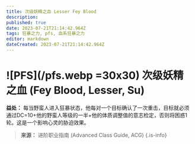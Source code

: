 ```yaml
---
title: 次级妖精之血 Lesser Fey Blood
description: 
published: true
date: 2023-07-21T21:14:42.964Z
tags: 狂暴之力, pfs, 血系狂暴之力
editor: markdown
dateCreated: 2023-07-21T21:14:42.964Z
---
```


# ![PFS](/pfs.webp =30x30) 次级妖精之血 (Fey Blood, Lesser, Su)

**益处：** 每当野蛮人进入狂暴状态，他每对一个目标确认了一次重击，目标就必须通过DC=10+他的野蛮人等级的一半+他的体质调整值的意志检定，否则将困惑1轮。这是一个影响心灵的胁迫效果。

> **来源：** 进阶职业指南 (Advanced Class Guide, ACG)
{.is-info}